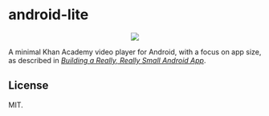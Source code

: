 android-lite
===

<p align="center">
  <img src="https://user-images.githubusercontent.com/1309177/27989187-753f48c8-6401-11e7-912b-208163d15697.gif" />
</p>

A minimal Khan Academy video player for Android, with a focus on app size, as described in [_Building a Really, Really Small Android App_](http://engineering.khanacademy.org/posts/a-really-small-app.htm).

## License

MIT.
